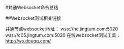 
#井通Websocket命令总结

##Websocket测试相关链接

井通节点websocket地址： wss://hc.jingtum.com:5020 wss://c05.jingtum.com:5020
在线websocket测试工具： http://ws.douqq.com/

